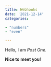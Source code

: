 ```yaml
---
title: Webhooks
date: '2021-12-14'
categories:

- "numbers"
- "even"

---
```


Hello, I am _Post One._

**Nice to meet you!**